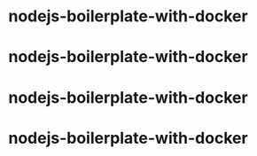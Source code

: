 # nodejs-boilerplate-with-docker
# nodejs-boilerplate-with-docker
# nodejs-boilerplate-with-docker
# nodejs-boilerplate-with-docker
